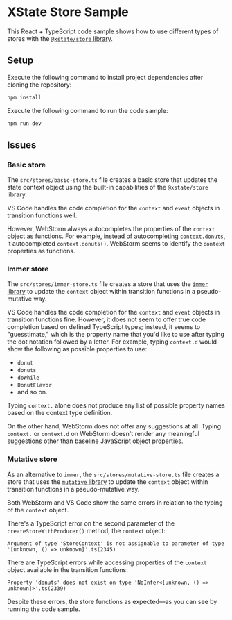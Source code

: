 # XState Store Sample

This React + TypeScript code sample shows how to use different types of stores with the [`@xstate/store` library](https://www.npmjs.com/package/@xstate/store).

## Setup

Execute the following command to install project dependencies after cloning the repository:

```bash
npm install
```

Execute the following command to run the code sample:

```bash
npm run dev
```

## Issues

### Basic store

The `src/stores/basic-store.ts` file creates a basic store that updates the state context object using the built-in capabilities of the `@xstate/store` library.

VS Code handles the code completion for the `context` and `event` objects in transition functions well.

However, WebStorm always autocompletes the properties of the `context` object as functions. For example, instead of autocompleting `context.donuts`, it autocompleted `context.donuts()`. WebStorm seems to identify the `context` properties as functions.

### Immer store

The `src/stores/immer-store.ts` file creates a store that uses the [`immer` library](https://www.npmjs.com/package/immer) to update the `context` object within transition functions in a pseudo-mutative way.

VS Code handles the code completion for the `context` and `event` objects in transition functions fine. However, it does not seem to offer true code completion based on defined TypeScript types; instead, it seems to "guesstimate," which is the property name that you'd like to use after typing the dot notation followed by a letter. For example, typing `context.d` would show the following as possible properties to use:

- `donut`
- `donuts`
- `doWhile`
- `DonutFlavor`
- and so on.

Typing `context.` alone does not produce any list of possible property names based on the context type definition.

On the other hand, WebStorm does not offer any suggestions at all. Typing `context.` or `context.d` on WebStorm doesn't render any meaningful suggestions other than baseline JavaScript object properties.

### Mutative store

As an alternative to `immer`, the `src/stores/mutative-store.ts` file creates a store that uses the [`mutative` library](https://www.npmjs.com/package/mutative) to update the `context` object within transition functions in a pseudo-mutative way.

Both WebStorm and VS Code show the same errors in relation to the typing of the `context` object.

There's a TypeScript error on the second parameter of the `createStoreWithProducer()` method, the `context` object:

```text
Argument of type 'StoreContext' is not assignable to parameter of type '[unknown, () => unknown]'.ts(2345)
```

There are TypeScript errors while accessing properties of the `context` object available in the transition functions:

```text
Property 'donuts' does not exist on type 'NoInfer<[unknown, () => unknown]>'.ts(2339)
```

Despite these errors, the store functions as expected&mdash;as you can see by running the code sample.